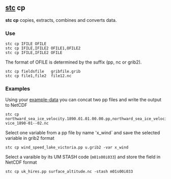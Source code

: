 ## [stc](https://github.com/MetOffice/stc/blob/main/doc/stc.md) cp 

**stc cp** copies, extracts, combines and converts data.

### Use

```
stc cp IFILE OFILE
stc cp IFILE,IFILE2 OFILE1,OFILE2
stc cp IFILE,IFILE2 OFILE
```

The format of OFILE is determined by the suffix (pp, nc or grib2).

```
stc cp fieldsfile   gribfile.grib
stc cp file1,file2  file12.nc
```

### Examples

Using your [example-data](https://github.com/MetOffice/stc/blob/main/doc/stc.md#example-data) you can concat two pp files and write the output to NetCDF

```
stc cp northward_sea_ice_velocity.1890.01.01.00.00.pp,northward_sea_ice_velocity.1890.02.01.00.00.pp vice_1890-01--02.nc
```

Select one variable from a pp file by name 'x_wind` and save the selected variable in grib2 format

```
stc cp wind_speed_lake_victoria.pp u.grib2 -var x_wind
```

Select a varaible by its UM STASH code (`m01s00i033`) and store the field in NetCDF format  

```
stc cp uk_hires.pp surface_altitude.nc -stash m01s00i033
```

